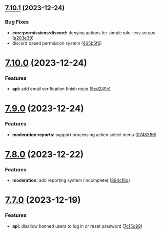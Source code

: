 ## [7.10.1](https://github.com/onesoft-sudo/sudobot/compare/v7.10.0...v7.10.1) (2023-12-24)


### Bug Fixes

* **core:permissions:discord:** denying actions for simple role-less setups ([a203e39](https://github.com/onesoft-sudo/sudobot/commit/a203e39f8b5a2d5cbda627247b7da2888ebe1a55))
* discord based permission system ([465b5f6](https://github.com/onesoft-sudo/sudobot/commit/465b5f620550eb0384d4ee6cc488bce7fec55c51))



# [7.10.0](https://github.com/onesoft-sudo/sudobot/compare/v7.9.0...v7.10.0) (2023-12-24)


### Features

* **api:** add email verification finish route ([5cd249c](https://github.com/onesoft-sudo/sudobot/commit/5cd249c993b6c9af3f983f2878388945daa65ce8))



# [7.9.0](https://github.com/onesoft-sudo/sudobot/compare/v7.8.0...v7.9.0) (2023-12-24)


### Features

* **moderation:reports:** support processing action select menu ([0748366](https://github.com/onesoft-sudo/sudobot/commit/07483668f0f5a7d6b33d1d79c55cb400e8e314de))



# [7.8.0](https://github.com/onesoft-sudo/sudobot/compare/v7.7.0...v7.8.0) (2023-12-22)


### Features

* **moderation:** add reporting system (incomplete) ([394cf8d](https://github.com/onesoft-sudo/sudobot/commit/394cf8dc5ce2a87af89812fb9074f13f85804588))



# [7.7.0](https://github.com/onesoft-sudo/sudobot/compare/v7.6.0...v7.7.0) (2023-12-19)


### Features

* **api:** disallow banned users to log in or reset password ([7c15d99](https://github.com/onesoft-sudo/sudobot/commit/7c15d99a5a6f0adbfdd4da947ebbb7314aa2820a))



